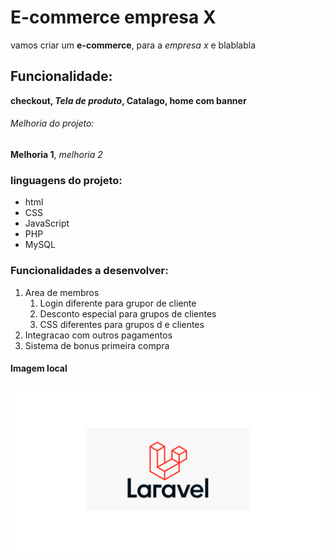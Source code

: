 # E-commerce empresa X

 vamos  criar um **e-commerce**, para a *empresa x* e blablabla

 ## Funcionalidade:

 **checkout, _Tela de produto_, Catalago, home com banner**

 ###### Melhoria do projeto:

 __Melhoria 1__, _melhoria 2_


### linguagens do projeto:

* html
* CSS
* JavaScript
* PHP 
* MySQL

### Funcionalidades a desenvolver:

1. Area de membros
    1. Login diferente para grupor de cliente
    2. Desconto especial para grupos de clientes 
    3. CSS diferentes para grupos d e clientes
2. Integracao com outros pagamentos
3. Sistema de bonus primeira compra

#### Imagem local

![logo do Laravel](img/laravel.png)
